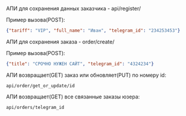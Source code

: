 АПИ для сохранения данных заказчика - api/register/

Пример вызова(POST):
```json
{"tariff": "VIP", "full_name": "Иван", "telegram_id": "234253453"}
```
АПИ для сохранения заказа -  order/create/

Пример вызова(POST): 
```json
{"title": "СРОЧНО НУЖЕН САЙТ", "telegram_id": "4324234"}
```
АПИ возвращает(GET) заказ или обновляет(PUT) по номеру id:
```
api/order/get_or_update/id
```
АПИ возвращает(GET) все связанные заказы юзера:
```
api/orders/telegram_id
```
